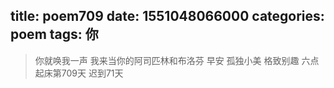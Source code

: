 title: poem709
date: 1551048066000
categories: poem
tags: 你
---
> 你就唤我一声
我来当你的阿司匹林和布洛芬
早安
孤独小美
格致别趣
六点起床第709天 迟到71天